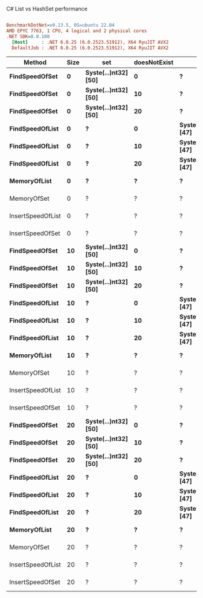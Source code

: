 C# List vs HashSet performance
``` ini

BenchmarkDotNet=v0.13.5, OS=ubuntu 22.04
AMD EPYC 7763, 1 CPU, 4 logical and 2 physical cores
.NET SDK=8.0.100
  [Host]     : .NET 6.0.25 (6.0.2523.51912), X64 RyuJIT AVX2
  DefaultJob : .NET 6.0.25 (6.0.2523.51912), X64 RyuJIT AVX2


```
|            Method | Size |                  set | doesNotExist |                 list |       Mean |     Error |    StdDev |   Gen0 | Allocated |
|------------------ |----- |--------------------- |------------- |--------------------- |-----------:|----------:|----------:|-------:|----------:|
|    **FindSpeedOfSet** |    **0** | **Syste(...)nt32] [50]** |            **0** |                    **?** |   **4.147 ns** | **0.0730 ns** | **0.0683 ns** |      **-** |         **-** |
|    **FindSpeedOfSet** |    **0** | **Syste(...)nt32] [50]** |           **10** |                    **?** |   **4.155 ns** | **0.0700 ns** | **0.0655 ns** |      **-** |         **-** |
|    **FindSpeedOfSet** |    **0** | **Syste(...)nt32] [50]** |           **20** |                    **?** |   **4.368 ns** | **0.0331 ns** | **0.0310 ns** |      **-** |         **-** |
|   **FindSpeedOfList** |    **0** |                    **?** |            **0** | **Syste(...)nt32] [47]** |   **5.262 ns** | **0.0099 ns** | **0.0087 ns** |      **-** |         **-** |
|   **FindSpeedOfList** |    **0** |                    **?** |           **10** | **Syste(...)nt32] [47]** |   **5.893 ns** | **0.0040 ns** | **0.0032 ns** |      **-** |         **-** |
|   **FindSpeedOfList** |    **0** |                    **?** |           **20** | **Syste(...)nt32] [47]** |   **6.720 ns** | **0.0237 ns** | **0.0210 ns** |      **-** |         **-** |
|      **MemoryOfList** |    **0** |                    **?** |            **?** |                    **?** |   **8.767 ns** | **0.0400 ns** | **0.0374 ns** | **0.0004** |      **32 B** |
|       MemoryOfSet |    0 |                    ? |            ? |                    ? |   9.589 ns | 0.1644 ns | 0.1458 ns | 0.0008 |      64 B |
| InsertSpeedOfList |    0 |                    ? |            ? |                    ? |  22.341 ns | 0.1465 ns | 0.1370 ns | 0.0008 |      72 B |
|  InsertSpeedOfSet |    0 |                    ? |            ? |                    ? |  35.067 ns | 0.1014 ns | 0.0847 ns | 0.0020 |     168 B |
|    **FindSpeedOfSet** |   **10** | **Syste(...)nt32] [50]** |            **0** |                    **?** |   **4.399 ns** | **0.0301 ns** | **0.0281 ns** |      **-** |         **-** |
|    **FindSpeedOfSet** |   **10** | **Syste(...)nt32] [50]** |           **10** |                    **?** |   **4.395 ns** | **0.0240 ns** | **0.0213 ns** |      **-** |         **-** |
|    **FindSpeedOfSet** |   **10** | **Syste(...)nt32] [50]** |           **20** |                    **?** |   **4.352 ns** | **0.0209 ns** | **0.0174 ns** |      **-** |         **-** |
|   **FindSpeedOfList** |   **10** |                    **?** |            **0** | **Syste(...)nt32] [47]** |   **5.268 ns** | **0.0126 ns** | **0.0118 ns** |      **-** |         **-** |
|   **FindSpeedOfList** |   **10** |                    **?** |           **10** | **Syste(...)nt32] [47]** |   **5.915 ns** | **0.0270 ns** | **0.0253 ns** |      **-** |         **-** |
|   **FindSpeedOfList** |   **10** |                    **?** |           **20** | **Syste(...)nt32] [47]** |   **6.723 ns** | **0.0245 ns** | **0.0229 ns** |      **-** |         **-** |
|      **MemoryOfList** |   **10** |                    **?** |            **?** |                    **?** |  **16.980 ns** | **0.1323 ns** | **0.1173 ns** | **0.0011** |      **96 B** |
|       MemoryOfSet |   10 |                    ? |            ? |                    ? |  38.297 ns | 0.4857 ns | 0.4543 ns | 0.0035 |     296 B |
| InsertSpeedOfList |   10 |                    ? |            ? |                    ? |  69.273 ns | 0.7394 ns | 0.6916 ns | 0.0025 |     216 B |
|  InsertSpeedOfSet |   10 |                    ? |            ? |                    ? | 186.167 ns | 0.6149 ns | 0.5451 ns | 0.0079 |     664 B |
|    **FindSpeedOfSet** |   **20** | **Syste(...)nt32] [50]** |            **0** |                    **?** |   **4.372 ns** | **0.0408 ns** | **0.0361 ns** |      **-** |         **-** |
|    **FindSpeedOfSet** |   **20** | **Syste(...)nt32] [50]** |           **10** |                    **?** |   **4.346 ns** | **0.0421 ns** | **0.0394 ns** |      **-** |         **-** |
|    **FindSpeedOfSet** |   **20** | **Syste(...)nt32] [50]** |           **20** |                    **?** |   **4.341 ns** | **0.0369 ns** | **0.0345 ns** |      **-** |         **-** |
|   **FindSpeedOfList** |   **20** |                    **?** |            **0** | **Syste(...)nt32] [47]** |   **5.269 ns** | **0.0128 ns** | **0.0114 ns** |      **-** |         **-** |
|   **FindSpeedOfList** |   **20** |                    **?** |           **10** | **Syste(...)nt32] [47]** |   **5.889 ns** | **0.0060 ns** | **0.0047 ns** |      **-** |         **-** |
|   **FindSpeedOfList** |   **20** |                    **?** |           **20** | **Syste(...)nt32] [47]** |   **6.718 ns** | **0.0209 ns** | **0.0185 ns** |      **-** |         **-** |
|      **MemoryOfList** |   **20** |                    **?** |            **?** |                    **?** |  **19.588 ns** | **0.0783 ns** | **0.0694 ns** | **0.0016** |     **136 B** |
|       MemoryOfSet |   20 |                    ? |            ? |                    ? |  52.116 ns | 0.2705 ns | 0.2530 ns | 0.0058 |     488 B |
| InsertSpeedOfList |   20 |                    ? |            ? |                    ? | 103.319 ns | 0.4195 ns | 0.3924 ns | 0.0043 |     368 B |
|  InsertSpeedOfSet |   20 |                    ? |            ? |                    ? | 343.604 ns | 1.5082 ns | 1.4108 ns | 0.0153 |    1312 B |
